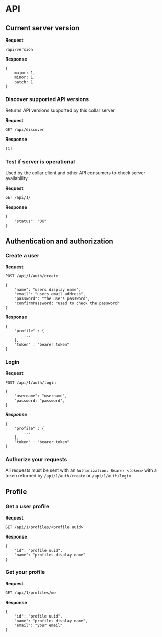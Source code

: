 # API

## Current server version

**Request**

`/api/version`

**Response**
```
{
    major: 1,
    minor: 1,
    patch: 1
}
```

### Discover supported API versions

Returns API versions supported by this collar server

**Request**

`GET /api/discover`

**Response**

`[1]`

### Test if server is operational

Used by the collar client and other API consumers to check server availability

**Request**

`GET /api/1/`

**Response**

```
{
    "status": "OK"
}
```

## Authentication and authorization

### Create a user

**Request**

```
POST /api/1/auth/create

{
    "name": "users display name",
    "email": "users email address",
    "password": "the users password",
    "confirmPassword: "used to check the password"
}
```

**Response**

```
{
    "profile" : {
        ...
    },
    "token" : "bearer token"
}
```

### Login

**Request**

```
POST /api/1/auth/login

{
    "username": "username",
    "password: "password",
}
```

***Response***

```
{
    "profile" : {
        ...
    },
    "token" : "bearer token"
}
```

### Authorize your requests

All requests must be sent with an `Authorization: Bearer <token>` with a token returned by `/api/1/auth/create`
 or `/api/1/auth/login`

## Profile

### Get a user profile

**Request**

`GET /api/1/profiles/<profile uuid>`

**Response**

```
{
    "id": "profile uuid",
    "name": "profiles display name"
}
```

### Get your profile

**Request**

`GET /api/1/profiles/me`

**Response**

```
{
    "id": "profile uuid",
    "name": "profiles display name",
    "email": "your email"
}
```